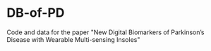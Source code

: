 # DB-of-PD
Code and data for the paper "New Digital Biomarkers of Parkinson’s Disease with Wearable Multi-sensing Insoles"
